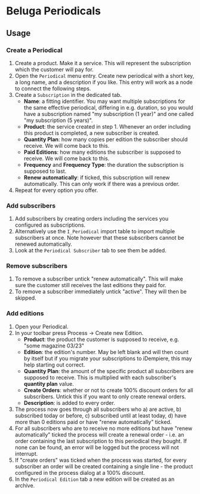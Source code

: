 # Beluga Periodicals
## Usage
### Create a Periodical
1. Create a product. Make it a service. This will represent the subscription which the customer will pay for.
2. Open the `Periodical` menu entry. Create new periodical with a short key, a long name, and a description if you like. This entry will work as a node to connect the following steps.
3. Create a `Subscription` in the dedicated tab. 
	* **Name**: a fitting identifier. You may want multiple subscriptions for the same effective periodical, differing in e.g. duration, so you would have a subscription named "my subscription (1 year)" and one called "my subscription (5 years)".
	* **Product**: the service created in step 1. Whenever an order including this product is completed, a new subscriber is created.
	* **Quantity Plan**: how many copies per edition the subscriber should receive. We will come back to this.
	* **Paid Editions**: how many editions the subscriber is supposed to receive. We will come back to this.
	* **Frequency** and **Frequency Type**: the duration the subscription is supposed to last.
	* **Renew automatically**: if ticked, this subscription will renew automatically. This can only work if there was a previous order.
4. Repeat for every option you offer.

### Add subscribers
1. Add subscribers by creating orders including the services you configured as subscriptions.
2. Alternatively use the `I_Periodical` import table to import multiple subscribers at once. Note however that these subscribers cannot be renewed automatically.
3. Look at the `Periodical Subscriber` tab to see them be added.

### Remove subscribers
1. To remove a subscriber untick "renew automatically". This will make sure the customer still receives the last editions they paid for.
2. To remove a subscriber immediately untick "active". They will then be skipped.

### Add editions
1. Open your Periodical.
2. In your toolbar press Process -> Create new Edition.
	* **Product**: the product the customer is supposed to receive, e.g. "some magazine 03/23"
	* **Edition**: the edition's number. May be left blank and will then count by itself but if you migrate your subscriptions to iDempiere, this may help starting out correct.
	* **Quantity Plan**: the amount of the specific product all subscribers are supposed to receive. This is multiplied with each subscriber's **quantity plan** value.
	* **Create Orders**: whether or not to create 100% discount orders for all subscribers. Untick this if you want to only create renewal orders.
	* **Description**: is added to every order.
3. The process now goes through all subscribers who a) are active, b) subscribed today or before, c) subscribed until at least today, d) have more than 0 editions paid or have "renew automatically" ticked.
4. For all subscribers who are to receive no more editions but have "renew automatically" ticked the process will create a renewal order - i.e. an order containing the last subscription to this periodical they bought. If none can be found, an error will be logged but the process will not interrupt.
5. If "create orders" was ticked when the process was started, for every subscriber an order will be created containing a single line - the product configured in the process dialog at a 100% discount.
6. In the `Periodical Edition` tab a new edition will be created as an archive.
